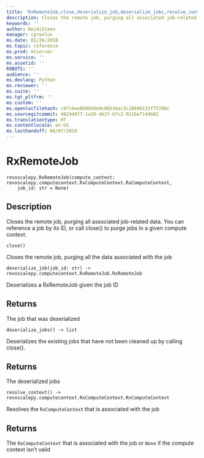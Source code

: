 ```yaml
---
title: 'RxRemoteJob,close,deserialize_job,deserialize_jobs,resolve_context: Closes a remote job (revoscalepy)'
description: Closes the remote job, purging all associated job-related data. You can reference a job by its ID, or call close() to purge jobs in a given compute context.
keywords: ''
author: HeidiSteen
manager: cgronlun
ms.date: 01/26/2018
ms.topic: reference
ms.prod: mlserver
ms.service: ''
ms.assetid: ''
ROBOTS: ''
audience: ''
ms.devlang: Python
ms.reviewer: ''
ms.suite: ''
ms.tgt_pltfrm: ''
ms.custom: ''
ms.openlocfilehash: c97c6ee8b06b8e9c0653dac3c18698133f75788c
ms.sourcegitcommit: 482448f7-1a28-4b2f-b7c2-911be7144b02
ms.translationtype: HT
ms.contentlocale: en-US
ms.lasthandoff: 06/07/2019
---
```

# <a name="rxremotejob"></a>RxRemoteJob


 



```
revoscalepy.RxRemoteJob(compute_context: revoscalepy.computecontext.RxComputeContext.RxComputeContext,
    job_id: str = None)
```





## <a name="description"></a>Description

Closes the remote job, purging all associated job-related data. You can reference a job by its ID, or call close() to purge jobs in a given compute context.



```
close()
```




Closes the remote job, purging all the data associated with the job



```
deserialize_job(job_id: str) -> revoscalepy.computecontext.RxRemoteJob.RxRemoteJob
```




Deserializes a RxRemoteJob given the job ID


## <a name="returns"></a>Returns

The job that was deserialized



```
deserialize_jobs() -> list
```




Deserializes the existing jobs that have not been cleaned up by calling close().


## <a name="returns"></a>Returns

The deserialized jobs



```
resolve_context() -> revoscalepy.computecontext.RxComputeContext.RxComputeContext
```




Resolves the `RxComputeContext` that is associated with the job


## <a name="returns"></a>Returns

The `RxComputeContext` that is associated with the job or `None` if the compute context isn’t valid
